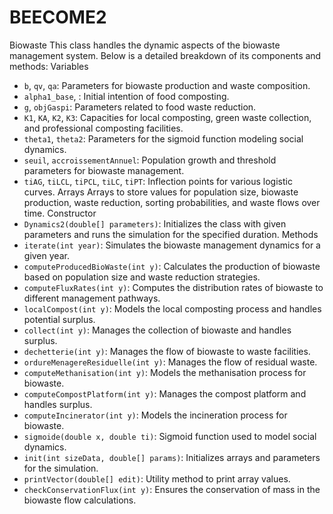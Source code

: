 # BEECOME2
Biowaste
This class handles the dynamic aspects of the biowaste management system. Below is a detailed breakdown of its components and methods:
Variables
- `b`, `qv`, `qa`: Parameters for biowaste production and waste composition.
- `alpha1_base`, : Initial intention of food composting.
- `g`, `objGaspi`: Parameters related to food waste reduction.
- `K1`, `KA`, `K2`, `K3`: Capacities for local composting, green waste collection, and professional composting facilities.
- `theta1`, `theta2`: Parameters for the sigmoid function modeling social dynamics.
- `seuil`, `accroissementAnnuel`: Population growth and threshold parameters for biowaste management.
- `tiAG`, `tiLCL`, `tiPCL`, `tiLC`, `tiPT`: Inflection points for various logistic curves.
Arrays
Arrays to store values for population size, biowaste production, waste reduction, sorting probabilities, and waste flows over time.
Constructor
- `Dynamics2(double[] parameters)`: Initializes the class with given parameters and runs the simulation for the specified duration.
Methods
- `iterate(int year)`: Simulates the biowaste management dynamics for a given year.
- `computeProducedBioWaste(int y)`: Calculates the production of biowaste based on population size and waste reduction strategies.
- `computeFluxRates(int y)`: Computes the distribution rates of biowaste to different management pathways.
- `localCompost(int y)`: Models the local composting process and handles potential surplus.
- `collect(int y)`: Manages the collection of biowaste and handles surplus.
- `dechetterie(int y)`: Manages the flow of biowaste to waste facilities.
- `ordureMenagereResiduelle(int y)`: Manages the flow of residual waste.
- `computeMethanisation(int y)`: Models the methanisation process for biowaste.
- `computeCompostPlatform(int y)`: Manages the compost platform and handles surplus.
- `computeIncinerator(int y)`: Models the incineration process for biowaste.
- `sigmoide(double x, double ti)`: Sigmoid function used to model social dynamics.
- `init(int sizeData, double[] params)`: Initializes arrays and parameters for the simulation.
- `printVector(double[] edit)`: Utility method to print array values.
- `checkConservationFlux(int y)`: Ensures the conservation of mass in the biowaste flow calculations.
